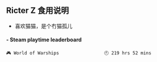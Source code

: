 ## Ricter Z 食用说明
- 喜欢猫猫，是个冇猫孤儿

<!-- steam-box start -->
#### - Steam playtime leaderboard
```text
🎮 World of Warships                 🕘 219 hrs 52 mins
```
<!-- Powered by https://github.com/YouEclipse/steam-box . -->
<!-- steam-box end -->
